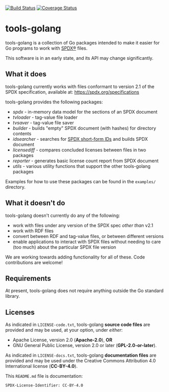 [![Build Status](https://travis-ci.org/spdx/tools-golang.svg?branch=master)](https://travis-ci.org/spdx/tools-golang)
[![Coverage Status](https://coveralls.io/repos/github/spdx/tools-golang/badge.svg)](https://coveralls.io/github/spdx/tools-golang)

# tools-golang

tools-golang is a collection of Go packages intended to make it easier for
Go programs to work with [SPDX®](https://spdx.org/) files.

This software is in an early state, and its API may change significantly.

## What it does

tools-golang currently works with files conformant to version 2.1 of the
SPDX specification, available at: https://spdx.org/specifications

tools-golang provides the following packages:

* *spdx* - in-memory data model for the sections of an SPDX document
* *tvloader* - tag-value file loader
* *tvsaver* - tag-value file saver
* *builder* - builds "empty" SPDX document (with hashes) for directory contents
* *idsearcher* - searches for [SPDX short-form IDs](https://spdx.org/ids/) and builds SPDX document
* *licensediff* - compares concluded licenses between files in two packages
* *reporter* - generates basic license count report from SPDX document
* *utils* - various utility functions that support the other tools-golang packages

Examples for how to use these packages can be found in the `examples/`
directory.

## What it doesn't do

tools-golang doesn't currently do any of the following:

* work with files under any version of the SPDX spec *other than* v2.1
* work with RDF files
* convert between RDF and tag-value files, or between different versions
* enable applications to interact with SPDX files without needing to care
  (too much) about the particular SPDX file version

We are working towards adding functionality for all of these. Code contributions
are welcome!

## Requirements

At present, tools-golang does not require anything outside the Go standard
library.

## Licenses

As indicated in `LICENSE-code.txt`, tools-golang **source code files** are
provided and may be used, at your option, under *either*:
* Apache License, version 2.0 (**Apache-2.0**), **OR**
* GNU General Public License, version 2.0 or later (**GPL-2.0-or-later**).

As indicated in `LICENSE-docs.txt`, tools-golang **documentation files** are
provided and may be used under the Creative Commons Attribution
4.0 International license (**CC-BY-4.0**).

This `README.md` file is documentation:

`SPDX-License-Identifier: CC-BY-4.0`
